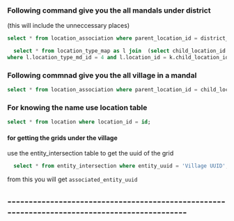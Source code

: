 ### Following command give you the all mandals under district
(this will include the unneccessary places)
	
  ```sql
  select * from location_association where parent_location_id = district_id; 
  ```
  
  ```sql
	select * from location_type_map as l join  (select child_location_id  from location_association where parent_location_id = district_id) as k
 where l.location_type_md_id = 4 and l.location_id = k.child_location_id ;
```
 ### Following commnad give you the all village in a mandal
```sql
select * from location_association where parent_location_id = child_location_id;
```    
	
###  For knowing the name use location table 
```sql
select * from location where location_id = id;
```
#### for getting the grids under the village 
  use the entity_intersection table to get the uuid of the grid
```sql  
  select * from entity_intersection where entity_uuid = 'Village UUID';
```  
  from this you will get `associated_entity_uuid` 
## ---------------------------------------------------------------------------------------------

